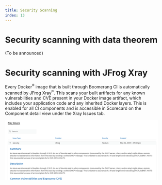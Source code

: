 ```yaml
---
title: Security Scanning
index: 13
---
```


# Security scanning with data theorem

(To be announced)

# Security scanning with JFrog Xray

Every Docker<sup>®</sup> image that is built through Boomerang CI is automatically scanned by JFrog Xray<sup>®</sup>. This scans your built artifacts for any known vulnerabilities and CVE present in your Docker image artifact, which includes your application code and any inherited Docker layers. This is enabled for all CI components and is accessible in Scorecard on the Component detail view under the Xray Issues tab.

![X Ray Report](./assets/img/boomerangci-security-xray.png)